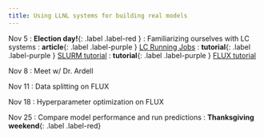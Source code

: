 ```yaml
---
title: Using LLNL systems for building real models
---
```

Nov 5
: **Election day!**{: .label .label-red }
: Familiarizing ourselves with LC systems
: **article**{: .label .label-purple } [LC Running Jobs](https://hpc.llnl.gov/banks-jobs/running-jobs)
: **tutorial**{: .label .label-purple } [SLURM tutorial](https://hpc.llnl.gov/banks-jobs/running-jobs/slurm)
: **tutorial**{: .label .label-purple } [FLUX tutorial](https://hpc-tutorials.llnl.gov/flux/)

Nov 8
: Meet w/ Dr. Ardell

Nov 11
: Data splitting on FLUX

Nov 18 
: Hyperparameter optimization on FLUX

Nov 25
: Compare model performance and run predictions
: **Thanksgiving weekend**{: .label .label-red}

